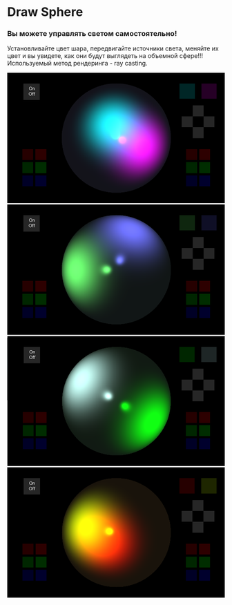 # Draw Sphere

### Вы можете управлять светом самостоятельно!

Установливайте цвет шара, передвигайте источники света, меняйте их цвет и вы увидете, как они будут выглядеть на объемной сфере!!! Используемый метод рендеринга - ray casting.


<img src="img/1.png" width="600"/>
<img src="img/2.png" width="600"/>
<img src="img/4.png" width="600"/>
<img src="img/3.png" width="600"/>
